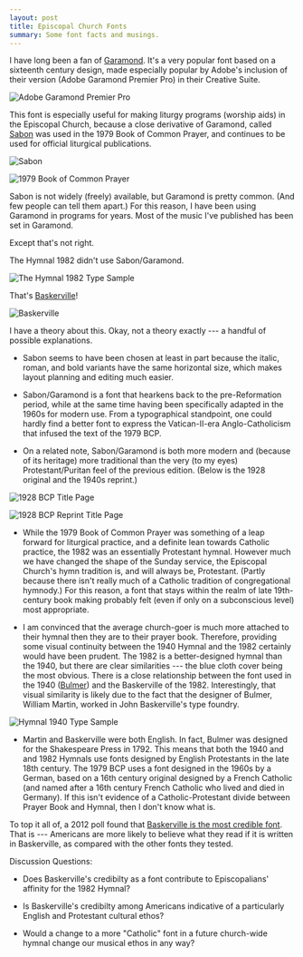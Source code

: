 ```yaml
---
layout: post
title: Episcopal Church Fonts
summary: Some font facts and musings.
---
```


I have long been a fan of [Garamond](http://en.wikipedia.org/wiki/Garamond). It's a very popular font based on a sixteenth century design, made especially popular by Adobe's inclusion of their version (Adobe Garamond Premier Pro) in their Creative Suite.

![Adobe Garamond Premier Pro](/images/adobe-garamond.gif)

This font is especially useful for making liturgy programs (worship aids) in the Episcopal Church, because a close derivative of Garamond, called [Sabon](http://en.wikipedia.org/wiki/Sabon) was used in the 1979 Book of Common Prayer, and continues to be used for official liturgical publications.

![Sabon](/images/sabon.png)

![1979 Book of Common Prayer](/images/bcp-title-page.gif)

Sabon is not widely (freely) available, but Garamond is pretty common. (And few people can tell them apart.) For this reason, I have been using Garamond in programs for years. Most of the music I've published has been set in Garamond.

Except that's not right.

The Hymnal 1982 didn't use Sabon/Garamond.

![The Hymnal 1982 Type Sample](/images/1982-type-sample.jpg)

That's [Baskerville](http://en.wikipedia.org/wiki/Baskerville)!

![Baskerville](/images/baskerville.gif)

I have a theory about this. Okay, not a theory exactly --- a handful of possible explanations.

 -  Sabon seems to have been chosen at least in part because the italic, roman, and bold variants have the same horizontal size, which makes layout planning and editing much easier.

 - Sabon/Garamond is a font that hearkens back to the pre-Reformation period, while at the same time having been specifically adapted in the 1960s for modern use. From a typographical standpoint, one could hardly find a better font to express the Vatican-II-era Anglo-Catholicism that infused the text of the 1979 BCP.

 - On a related note, Sabon/Garamond is both more modern and (because of its heritage) more traditional than the very (to my eyes) Protestant/Puritan feel of the previous edition. (Below is the 1928 original and the 1940s reprint.)

![1928 BCP Title Page](/images/bcp-1928-title.gif)

![1928 BCP Reprint Title Page](/images/bcp-1928-1945-title.jpg)

 - While the 1979 Book of Common Prayer was something of a leap forward for liturgical practice, and a definite lean towards Catholic practice, the 1982 was an essentially Protestant hymnal. However much we have changed the shape of the Sunday service, the Episcopal Church's hymn tradition is, and will always be, Protestant. (Partly because there isn't really much of a Catholic tradition of congregational hymnody.) For this reason, a font that stays within the realm of late 19th-century book making probably felt (even if only on a subconscious level) most appropriate.

 - I am convinced that the average church-goer is much more attached to their hymnal then they are to their prayer book. Therefore, providing some visual continuity between the 1940 Hymnal and the 1982 certainly would have been prudent. The 1982 is a better-designed hymnal than the 1940, but there are clear similarities --- the blue cloth cover being the most obvious. There is a close relationship between the font used in the 1940 ([Bulmer](http://en.wikipedia.org/wiki/Bulmer_%28typeface%29)) and the Baskerville of the 1982. Interestingly, that visual similarity is likely due to the fact that the designer of Bulmer, William Martin, worked in John Baskerville's type foundry.

![Hymnal 1940 Type Sample](/images/1940-title.jpg)

 - Martin and Baskerville were both English. In fact, Bulmer was designed for the Shakespeare Press in 1792. This means that both the 1940 and and 1982 Hymnals use fonts designed by English Protestants in the late 18th century. The 1979 BCP uses a font designed in the 1960s by a German, based on a 16th century original designed by a French Catholic (and named after a 16th century French Catholic who lived and died in Germany). If this isn't evidence of a Catholic-Protestant divide between Prayer Book and Hymnal, then I don't know what is.

To top it all of, a 2012 poll found that [Baskerville is the most credible font](http://opinionator.blogs.nytimes.com/2012/08/08/hear-all-ye-people-hearken-o-earth/). That is --- Americans are more likely to believe what they read if it is written in Baskerville, as compared with the other fonts they tested.

Discussion Questions:

 - Does Baskerville's credibilty as a font contribute to Episcopalians' affinity for the 1982 Hymnal?

 - Is Baskerville's credibilty among Americans indicative of a particularly English and Protestant cultural ethos?

 - Would a change to a more "Catholic" font in a future church-wide hymnal change our musical ethos in any way?